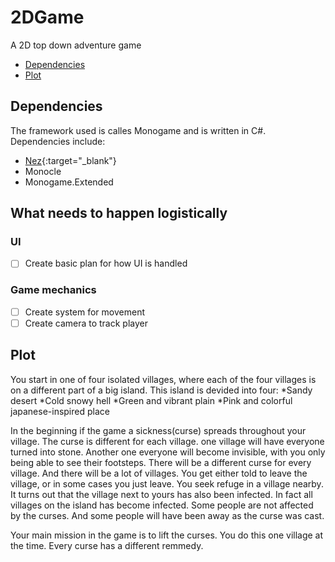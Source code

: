 # 2DGame

A 2D top down adventure game
 * [Dependencies](#Dependencies)
 * [Plot](#Plot)

## Dependencies
The framework used is calles Monogame and is written in C#.
Dependencies include:
  * [Nez](https://github.com/prime31/Nez){:target="\_blank"}
  * Monocle
  * Monogame.Extended

## What needs to happen logistically
### UI
- [ ] Create basic plan for how UI is handled

### Game mechanics
- [ ] Create system for movement
- [ ] Create camera to track player
 
## Plot
 You start in one of four isolated villages, where each of the four villages is on a different part of a big island. 
 This island is devided into four:
  *Sandy desert
  *Cold snowy hell
  *Green and vibrant plain
  *Pink and colorful japanese-inspired place

In the beginning if the game a sickness(curse) spreads throughout your village. The curse is different for each village. one village will have everyone turned into stone. Another one everyone will become invisible, with you only being able to see their footsteps. There will be a different curse for every village. And there will be a lot of villages.
You get either told to leave the village, or in some cases you just leave. You seek refuge in a village nearby. It turns out that the village next to yours has also been infected. In fact all villages on the island has become infected. Some people are not affected by the curses. And some people will have been away as the curse was cast.

Your main mission in the game is to lift the curses. You do this one village at the time. Every curse has a different remmedy.
